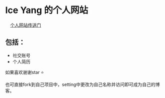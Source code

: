 # Ice Yang 的个人网站
    
<a href="https://ybx13579.github.io/IceYang.github.io/">个人网站传送门</a> 


## 包括：
* 社交账号
* 个人简历


如果喜欢谢谢star :star:  

也可直接fork到自己项目中，setting中更改为自己名称并访问即可成为自己的博客。
